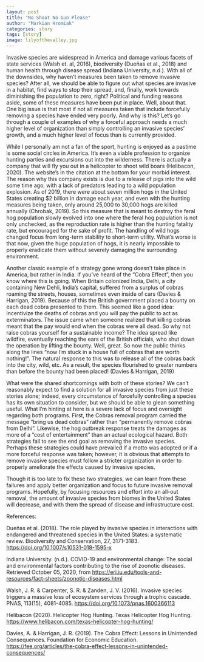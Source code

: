 ```yaml
---
layout: post
title: "No Shoot No Gun Please"
author: "Markian Hromiak"
categories: story
tags: [story]
image: lilyofthevalley.jpg
---
```


Invasive species are widespread in America and damage various facets of state services (Walsh et. al, 2016), biodiversity (Dueñas et al., 2018) and human health through disease spread (Indiana University, n.d.). With all of the downsides, why haven’t measures been taken to remove invasive species? After all, we should be able to figure out what species are invasive in a habitat, find ways to stop their spread, and, finally, work towards diminishing the population to zero, right? Political and funding reasons aside, some of these measures have been put in place. Well, about that. One big issue is that most if not all measures taken that include forcefully removing a species have ended very poorly. And why is this? Let’s go through a couple of examples of why a forceful approach needs a much higher level of organization than simply controlling an invasive species’ growth, and a much higher level of focus than is currently provided.

While I personally am not a fan of the sport, hunting is enjoyed as a pastime is some social circles in America. It’s even a viable profession to organize hunting parties and excursions out into the wilderness. There is actually a company that will fly you out in a helicopter to shoot wild boars (Helibacon, 2020). The website’s in the citation at the bottom for your morbid interest. The reason why this company exists is due to a release of pigs into the wild some time ago, with a lack of predators leading to a wild population explosion. As of 2019, there were about seven million hogs in the United States creating $2 billion in damage each year, and even with the hunting measures being taken, only around 25,000 to 30,000 hogs are killed annually (Chrobak, 2019). So this measure that is meant to destroy the feral hog population slowly evolved into one where the feral hog population is not only unchecked, as the reproduction rate is higher than the hunting fatality rate, but encouraged for the sake of profit. The handling of wild hogs changed focus from long-term stability to short-term utility. What’s worse is that now, given the huge population of hogs, it is nearly impossible to properly eradicate them without severely damaging the surrounding environment.

Another classic example of a strategy gone wrong doesn’t take place in America, but rather in India. If you’ve heard of the “Cobra Effect”, then you know where this is going. When Britain colonized India, Delhi, a city containing New Dehli, India’s capital, suffered from a surplus of cobras roaming the streets, houses, sometimes even inside of cars (Davies & Harrigan, 2019). Because of this the British government placed a bounty on each dead cobra presented to them. This seemed like a good idea: incentivize the deaths of cobras and you will pay the public to act as exterminators. The issue came when someone realized that killing cobras meant that the pay would end when the cobras were all dead. So why not raise cobras yourself for a sustainable income? The idea spread like wildfire, eventually reaching the ears of the British officials, who shut down the operation by lifting the bounty. Well, great. So now the public thinks along the lines “now I’m stuck in a house full of cobras that are worth nothing!”. The natural response to this was to release all of the cobras back into the city, wild, etc. As a result, the species flourished to greater numbers than before the bounty had been placed! (Davies & Harrigan, 2019)

What were the shared shortcomings with both of these stories? We can’t reasonably expect to find a solution for all invasive species from just these stories alone; indeed, every circumstance of forcefully controlling a species has its own situation to consider, but we should be able to glean something useful. What I’m hinting at here is a severe lack of focus and oversight regarding both programs. First, the Cobras removal program carried the message “bring us dead cobras” rather than “permanently remove cobras from Delhi”. Likewise, the hog outbreak response treats the damages as more of a “cost of entertainment” than an actual ecological hazard. Both strategies fail to see the end goal as removing the invasive species. Perhaps these strategies could have prevailed if a motto was adopted or if a more forceful response was taken; however, it is obvious that attempts to remove invasive species must follow a stricter organization in order to properly ameliorate the effects caused by invasive species.

Though it is too late to fix these two strategies, we can learn from these failures and apply better organization and focus to future invasive removal programs. Hopefully, by focusing resources and effort into an all-out removal, the amount of invasive species from biomes in the United States will decrease, and with them the spread of disease and infrastructure cost.


References:

Dueñas et al. (2018). The role played by invasive species in interactions with endangered and
threatened species in the United States: a systematic review. Biodiversity and
Conservation, 27, 3171-3183. https://doi.org/10.1007/s10531-018-1595-x

Indiana University. (n.d.). COVID-19 and environmental change: The social and environmental
factors contributing to the rise of zoonotic diseases. Retrieved October 05, 2020, from
https://eri.iu.edu/tools-and-resources/fact-sheets/zoonotic-diseases.html

Walsh, J. R. & Carpenter, S. R. & Zanden, J. V. (2016). Invasive species triggers a massive loss
of ecosystem services through a trophic cascade. PNAS, 113(15), 4081-4085.			https://doi.org/10.1073/pnas.1600366113

Helibacon (2020). Helicopter Hog Hunting. Texas Helicopter Hog Hunting. https://www.helibacon.com/texas-helicopter-hog-hunting/

Davies, A. & Harrigan, J. R. (2019). The Cobra Effect: Lessons in Unintended Consequences. Foundation for Economic Education. https://fee.org/articles/the-cobra-effect-lessons-in-unintended-consequences/
